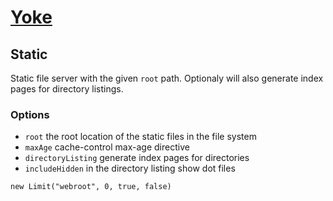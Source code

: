 # [Yoke](/)

## Static

Static file server with the given ```root``` path. Optionaly will also generate index pages for directory listings.

### Options

* ```root``` the root location of the static files in the file system
* ```maxAge``` cache-control max-age directive
* ```directoryListing``` generate index pages for directories
* ```includeHidden``` in the directory listing show dot files

~~~~~~~~~~~~~~~~~~~~~~~~~~~~~~~~~~~~~~~~~~ {.java}
new Limit("webroot", 0, true, false)
~~~~~~~~~~~~~~~~~~~~~~~~~~~~~~~~~~~~~~~~~~